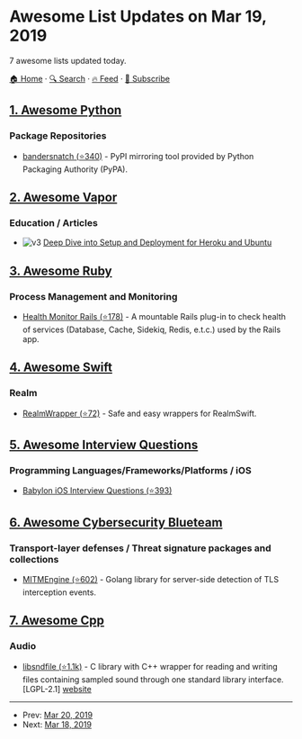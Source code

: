 # Awesome List Updates on Mar 19, 2019

7 awesome lists updated today.

[🏠 Home](/README.md) · [🔍 Search](https://www.trackawesomelist.com/search/) · [🔥 Feed](https://www.trackawesomelist.com/rss.xml) · [📮 Subscribe](https://trackawesomelist.us17.list-manage.com/subscribe?u=d2f0117aa829c83a63ec63c2f&id=36a103854c)



## [1. Awesome Python](/content/vinta/awesome-python/README.md)

### Package Repositories

*   [bandersnatch (⭐340)](https://github.com/pypa/bandersnatch/) - PyPI mirroring tool provided by Python Packaging Authority (PyPA).

## [2. Awesome Vapor](/content/vapor-community/awesome-vapor/README.md)

### Education / Articles

*   ![v3](https://github.com/vapor-community/awesome-vapor/raw/main/img/vapor-3.png) [Deep Dive into Setup and Deployment for Heroku and Ubuntu](https://learningswift.brightdigit.com/vapor-heroku-ubuntu-setup-deploy/)

## [3. Awesome Ruby](/content/markets/awesome-ruby/README.md)

### Process Management and Monitoring

*   [Health Monitor Rails (⭐178)](https://github.com/lbeder/health-monitor-rails) - A mountable Rails plug-in to check health of services (Database, Cache, Sidekiq, Redis, e.t.c.) used by the Rails app.

## [4. Awesome Swift](/content/matteocrippa/awesome-swift/README.md)

### Realm

*   [RealmWrapper (⭐72)](https://github.com/k-lpmg/RealmWrapper) - Safe and easy wrappers for RealmSwift.

## [5. Awesome Interview Questions](/content/DopplerHQ/awesome-interview-questions/README.md)

### Programming Languages/Frameworks/Platforms / iOS

*   [Babylon iOS Interview Questions (⭐393)](https://github.com/Babylonpartners/ios-playbook/blob/master/Interview/questions.md)

## [6. Awesome Cybersecurity Blueteam](/content/fabacab/awesome-cybersecurity-blueteam/README.md)

### Transport-layer defenses / Threat signature packages and collections

*   [MITMEngine (⭐602)](https://github.com/cloudflare/mitmengine) - Golang library for server-side detection of TLS interception events.

## [7. Awesome Cpp](/content/fffaraz/awesome-cpp/README.md)

### Audio

*   [libsndfile (⭐1.1k)](https://github.com/erikd/libsndfile/) - C library with C++ wrapper for reading and writing files containing sampled sound through one standard library interface. \[LGPL-2.1] [website](http://www.mega-nerd.com/libsndfile/)

---

- Prev: [Mar 20, 2019](/content/2019/03/20/README.md)
- Next: [Mar 18, 2019](/content/2019/03/18/README.md)